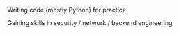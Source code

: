 Writing code (mostly Python) for practice

Gaining skills in security / network / backend engineering
